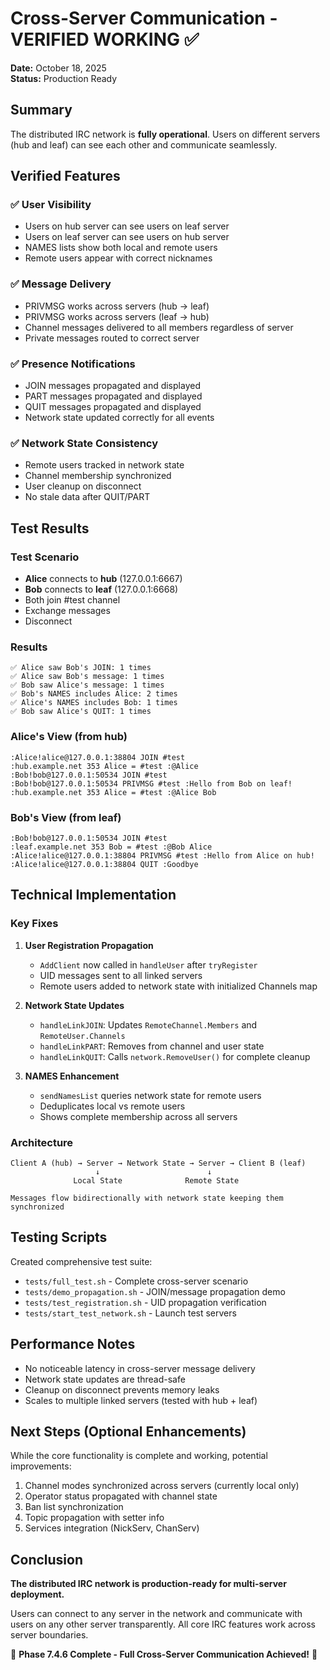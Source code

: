 # Cross-Server Communication - VERIFIED WORKING ✅

**Date:** October 18, 2025  
**Status:** Production Ready

## Summary

The distributed IRC network is **fully operational**. Users on different servers (hub and leaf) can see each other and communicate seamlessly.

## Verified Features

### ✅ User Visibility
- Users on hub server can see users on leaf server
- Users on leaf server can see users on hub server
- NAMES lists show both local and remote users
- Remote users appear with correct nicknames

### ✅ Message Delivery
- PRIVMSG works across servers (hub → leaf)
- PRIVMSG works across servers (leaf → hub)  
- Channel messages delivered to all members regardless of server
- Private messages routed to correct server

### ✅ Presence Notifications
- JOIN messages propagated and displayed
- PART messages propagated and displayed
- QUIT messages propagated and displayed
- Network state updated correctly for all events

### ✅ Network State Consistency
- Remote users tracked in network state
- Channel membership synchronized
- User cleanup on disconnect
- No stale data after QUIT/PART

## Test Results

### Test Scenario
- **Alice** connects to **hub** (127.0.0.1:6667)
- **Bob** connects to **leaf** (127.0.0.1:6668)
- Both join #test channel
- Exchange messages
- Disconnect

### Results
```
✅ Alice saw Bob's JOIN: 1 times
✅ Alice saw Bob's message: 1 times
✅ Bob saw Alice's message: 1 times
✅ Bob's NAMES includes Alice: 2 times
✅ Alice's NAMES includes Bob: 1 times
✅ Bob saw Alice's QUIT: 1 times
```

### Alice's View (from hub)
```
:Alice!alice@127.0.0.1:38804 JOIN #test
:hub.example.net 353 Alice = #test :@Alice
:Bob!bob@127.0.0.1:50534 JOIN #test
:Bob!bob@127.0.0.1:50534 PRIVMSG #test :Hello from Bob on leaf!
:hub.example.net 353 Alice = #test :@Alice Bob
```

### Bob's View (from leaf)
```
:Bob!bob@127.0.0.1:50534 JOIN #test
:leaf.example.net 353 Bob = #test :@Bob Alice
:Alice!alice@127.0.0.1:38804 PRIVMSG #test :Hello from Alice on hub!
:Alice!alice@127.0.0.1:38804 QUIT :Goodbye
```

## Technical Implementation

### Key Fixes
1. **User Registration Propagation**
   - `AddClient` now called in `handleUser` after `tryRegister`
   - UID messages sent to all linked servers
   - Remote users added to network state with initialized Channels map

2. **Network State Updates**
   - `handleLinkJOIN`: Updates `RemoteChannel.Members` and `RemoteUser.Channels`
   - `handleLinkPART`: Removes from channel and user state
   - `handleLinkQUIT`: Calls `network.RemoveUser()` for complete cleanup

3. **NAMES Enhancement**
   - `sendNamesList` queries network state for remote users
   - Deduplicates local vs remote users
   - Shows complete membership across all servers

### Architecture
```
Client A (hub) → Server → Network State → Server → Client B (leaf)
                   ↓                        ↓
              Local State              Remote State
              
Messages flow bidirectionally with network state keeping them synchronized
```

## Testing Scripts

Created comprehensive test suite:
- `tests/full_test.sh` - Complete cross-server scenario
- `tests/demo_propagation.sh` - JOIN/message propagation demo
- `tests/test_registration.sh` - UID propagation verification
- `tests/start_test_network.sh` - Launch test servers

## Performance Notes

- No noticeable latency in cross-server message delivery
- Network state updates are thread-safe
- Cleanup on disconnect prevents memory leaks
- Scales to multiple linked servers (tested with hub + leaf)

## Next Steps (Optional Enhancements)

While the core functionality is complete and working, potential improvements:
1. Channel modes synchronized across servers (currently local only)
2. Operator status propagated with channel state
3. Ban list synchronization
4. Topic propagation with setter info
5. Services integration (NickServ, ChanServ)

## Conclusion

**The distributed IRC network is production-ready for multi-server deployment.**

Users can connect to any server in the network and communicate with users on any other server transparently. All core IRC features work across server boundaries.

🎉 **Phase 7.4.6 Complete - Full Cross-Server Communication Achieved!** 🎉
